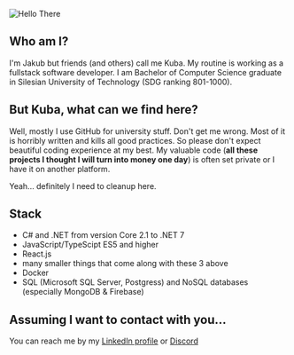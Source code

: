 ![Hello There](https://media4.giphy.com/media/Nx0rz3jtxtEre/giphy.gif)

## Who am I?

I'm Jakub but friends (and others) call me Kuba. My routine is working as a fullstack software developer. I am Bachelor of Computer Science graduate in Silesian University of Technology (SDG ranking 801-1000).

## But Kuba, what can we find here?
Well, mostly I use GitHub for university stuff. Don't get me wrong. Most of it is horribly written and kills all good practices. So please don't expect beautiful coding experience at my best. My valuable code (**all these projects I thought I will turn into money one day**) is often set private or I have it on another platform.

Yeah... definitely I need to cleanup here.

## Stack
- C# and .NET from version Core 2.1 to .NET 7
- JavaScript/TypeScipt ES5 and higher
- React.js
- many smaller things that come along with these 3 above
- Docker
- SQL (Microsoft SQL Server, Postgress) and NoSQL databases (especially MongoDB & Firebase)

## Assuming I want to contact with you...
You can reach me by my [LinkedIn profile](https://www.linkedin.com/in/jakub-porebski/) or [Discord](https://www.discordapp.com/users/no_elo#0241)

